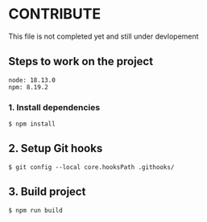 # CONTRIBUTE

This file is not completed yet and still under devlopement

## Steps to work on the project

```
node: 18.13.0
npm: 8.19.2
```

### 1. Install dependencies

```
$ npm install
```

## 2. Setup Git hooks

```
$ git config --local core.hooksPath .githooks/
```

## 3. Build project

```
$ npm run build
```
